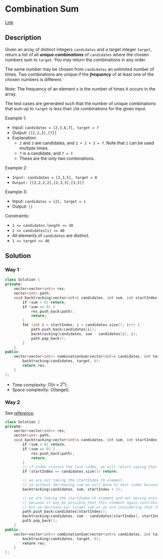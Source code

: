 # Combination Sum

[Link](https://leetcode.com/problems/combination-sum/description/)

## Description

Given an array of distinct integers `candidates` and a target integer `target`, return a list of all ***unique combinations*** of `candidates` where the chosen numbers sum to `target`. You may return the combinations in any order.

The same number may be chosen from `candidates` an unlimited number of times. Two combinations are unique if the ***frequency*** of at least one of the chosen numbers is different.

Note: The frequency of an element x is the number of times it occurs in the array.

The test cases are generated such that the number of unique combinations that sum up to `target` is less than `150` combinations for the given input.

Example 1:

- Input: `candidates = [2,3,6,7], target = 7`
- Output: `[[2,2,3],[7]]`
- Explanation:
    - `2` and `3` are candidates, and `2 + 2 + 3 = 7`. Note that `2` can be used multiple times.
    - `7` is a candidate, and `7 = 7`.
    - These are the only two combinations.

Example 2:

- `Input: candidates = [2,3,5], target = 8`
- `Output: [[2,2,2,2],[2,3,3],[3,5]]`

Example 3:

- Input: `candidates = [2], target = 1`
- Output: `[]`

Constraints:

- `1 <= candidates.length <= 30`
- `2 <= candidates[i] <= 40`
- All elements of `candidates` are distinct.
- `1 <= target <= 40`

## Solution

### Way 1

```C++
class Solution {
private:
    vector<vector<int>> res;
    vector<int> path;
    void backtracking(vector<int>& candidates, int sum, int startIndex) {
        if (sum < 0) return;
        if (sum == 0) {
            res.push_back(path);
            return;
        }
        for (int i = startIndex; i < candidates.size(); i++) {
            path.push_back(candidates[i]);
            backtracking(candidates, sum - candidates[i], i);
            path.pop_back();
        }
    }
public:
    vector<vector<int>> combinationSum(vector<int>& candidates, int target) {
        backtracking(candidates, target, 0);
        return res;
    }
};
```

- Time complexity: $O(n\times 2^n)$;
- Space complexity: $O(\mathrm{target})$.

### Way 2

See [reference](https://leetcode.com/problems/combination-sum/solutions/1777334/c-detailed-explanation-w-tree-diagram-recursion-backtracking-each-step-explained/).

```C++
class Solution {
private:
    vector<vector<int>> res;
    vector<int> path;
    void backtracking(vector<int>& candidates, int sum, int startIndex) {
        if (sum < 0) return;
        if (sum == 0) {
            res.push_back(path);
            return;
        }
        // if index crosses the last index, we will return saying that no more element is left to choose
        if (startIndex == candidates.size()) return;

        // we are not taking the startIndex-th element,
        // so without decreasing sum we will move to next index because it will not contribute in making our sum
        backtracking(candidates, sum, startIndex + 1);

        // we are taking the startIndex-th element and not moving onto the next element 
        // because it may be possible that this element again contribute in making our sum.
        // but we decrease our target sum as we are considering that this will help us in making our target sum
        path.push_back(candidates[startIndex]);
        backtracking(candidates, sum - candidates[startIndex], startIndex);
        path.pop_back();
    }
public:
    vector<vector<int>> combinationSum(vector<int>& candidates, int target) {
        backtracking(candidates, target, 0);
        return res;
    }
};
```
